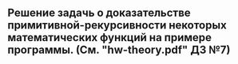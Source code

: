 ## Решение задачь о доказательстве примитивной-рекурсивности некоторых математических функций на примере программы. (См. "hw-theory.pdf" ДЗ №7)
